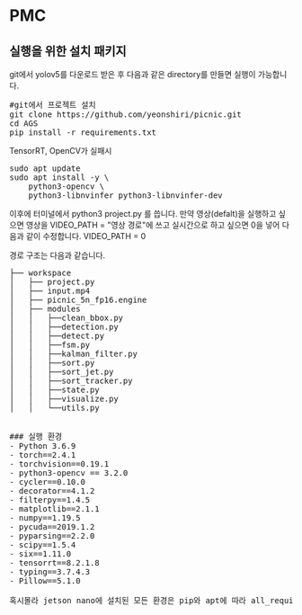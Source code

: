 # PMC

## 실행을 위한 설치 패키지
git에서 yolov5를 다운로드 받은 후 다음과 같은 directory를 만들면 실행이 가능합니다.
<pre>
#git에서 프로젝트 설치 
git clone https://github.com/yeonshiri/picnic.git
cd AGS
pip install -r requirements.txt
</pre>   
TensorRT, OpenCV가 실패시
<pre>
sudo apt update
sudo apt install -y \
    python3-opencv \                 
    python3-libnvinfer python3-libnvinfer-dev  
</pre>   

이후에 터미널에서 python3 project.py 를 씁니다.
만약 영상(defalt)을 실행하고 싶으면 영상을 VIDEO_PATH = "영상 경로"에 쓰고 실시간으로 하고 싶으면 0을 넣어 다음과 같이 수정합니다. VIDEO_PATH = 0 

경로 구조는 다음과 같습니다.
<pre>
├── workspace
│   ├── project.py
│   ├── input.mp4
│   ├── picnic_5n_fp16.engine
│   ├── modules
│   │   ├──clean_bbox.py
│   │   ├──detection.py
│   │   ├──detect.py
│   │   ├──fsm.py
│   │   ├──kalman_filter.py
│   │   ├──sort.py
│   │   ├──sort_jet.py
│   │   ├──sort_tracker.py
│   │   ├──state.py
│   │   ├──visualize.py
│   │   └──utils.py


### 실행 환경
- Python 3.6.9
- torch==2.4.1
- torchvision==0.19.1
- python3-opencv == 3.2.0
- cycler==0.10.0
- decorator==4.1.2
- filterpy==1.4.5
- matplotlib==2.1.1
- numpy==1.19.5
- pycuda==2019.1.2
- pyparsing==2.2.0
- scipy==1.5.4
- six==1.11.0
- tensorrt==8.2.1.8
- typing==3.7.4.3
- Pillow==5.1.0

혹시몰라 jetson nano에 설치된 모든 환경은 pip와 apt에 따라 all_requirement.txt에 저장해놨습니다.